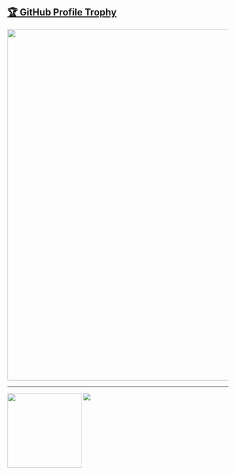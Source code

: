 <a href="https://github.com/ryo-ma/github-profile-trophy"><h2>🏆 GitHub Profile Trophy</h2></a>
<a href="https://github.com/ryo-ma/github-profile-trophy">
  <img width=800 src="https://github-profile-trophy.vercel.app/?username=kadoshita&column=7"/>
</a>

---

<div>
  <img height="170" align="left" src="https://github-readme-stats.vercel.app/api?username=kadoshita&count_private=true&include_all_commits=true" />
  <img src="https://github-readme-stats.vercel.app/api/top-langs/?username=kadoshita&layout=compact" />
</div>
